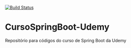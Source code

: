 [![Build Status](https://travis-ci.com/LuOtsuka/CursoSpringBoot-Udemy.svg?branch=master)](https://travis-ci.com/LuOtsuka/CursoSpringBoot-Udemy)

# CursoSpringBoot-Udemy
Repositório para códigos do curso de Spring Boot da Udemy
